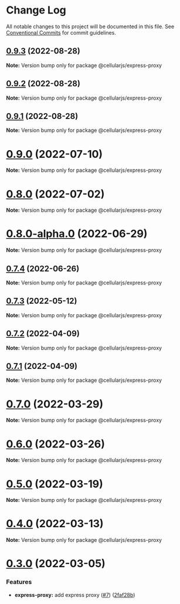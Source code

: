 # Change Log

All notable changes to this project will be documented in this file.
See [Conventional Commits](https://conventionalcommits.org) for commit guidelines.

## [0.9.3](https://github.com/cellularjs/cellularjs/compare/v0.9.2...v0.9.3) (2022-08-28)

**Note:** Version bump only for package @cellularjs/express-proxy





## [0.9.2](https://github.com/cellularjs/cellularjs/compare/v0.9.1...v0.9.2) (2022-08-28)

**Note:** Version bump only for package @cellularjs/express-proxy





## [0.9.1](https://github.com/cellularjs/cellularjs/compare/v0.9.0...v0.9.1) (2022-08-28)

**Note:** Version bump only for package @cellularjs/express-proxy






# [0.9.0](https://github.com/cellularjs/cellularjs/compare/v0.8.0...v0.9.0) (2022-07-10)

**Note:** Version bump only for package @cellularjs/express-proxy






# [0.8.0](https://github.com/cellularjs/cellularjs/compare/v0.8.0-alpha.0...v0.8.0) (2022-07-02)

**Note:** Version bump only for package @cellularjs/express-proxy





# [0.8.0-alpha.0](https://github.com/cellularjs/cellularjs/compare/v0.7.4...v0.8.0-alpha.0) (2022-06-29)

**Note:** Version bump only for package @cellularjs/express-proxy





## [0.7.4](https://github.com/cellularjs/cellularjs/compare/v0.7.3...v0.7.4) (2022-06-26)

**Note:** Version bump only for package @cellularjs/express-proxy






## [0.7.3](https://github.com/cellularjs/cellularjs/compare/v0.7.2...v0.7.3) (2022-05-12)

**Note:** Version bump only for package @cellularjs/express-proxy





## [0.7.2](https://github.com/cellularjs/cellularjs/compare/v0.7.1...v0.7.2) (2022-04-09)

**Note:** Version bump only for package @cellularjs/express-proxy





## [0.7.1](https://github.com/cellularjs/cellularjs/compare/v0.7.0...v0.7.1) (2022-04-09)

**Note:** Version bump only for package @cellularjs/express-proxy





# [0.7.0](https://github.com/cellularjs/cellularjs/compare/v0.6.0...v0.7.0) (2022-03-29)

**Note:** Version bump only for package @cellularjs/express-proxy





# [0.6.0](https://github.com/cellularjs/cellularjs/compare/v0.5.0...v0.6.0) (2022-03-26)

**Note:** Version bump only for package @cellularjs/express-proxy






# [0.5.0](https://github.com/cellularjs/cellularjs/compare/v0.4.0...v0.5.0) (2022-03-19)

**Note:** Version bump only for package @cellularjs/express-proxy






# [0.4.0](https://github.com/cellularjs/cellularjs/compare/v0.3.0...v0.4.0) (2022-03-13)

**Note:** Version bump only for package @cellularjs/express-proxy





# [0.3.0](https://github.com/cellularjs/cellularjs/compare/v0.2.0...v0.3.0) (2022-03-05)


### Features

* **express-proxy:** add express proxy ([#7](https://github.com/cellularjs/cellularjs/issues/7)) ([2faf28b](https://github.com/cellularjs/cellularjs/commit/2faf28b9b6215ee0455f1fd65073f20be43aab64))
